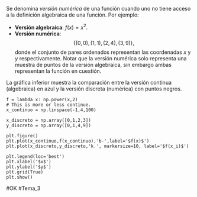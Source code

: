 Se denomina *versión numérica* de una función cuando uno no tiene acceso a la definición algebraica de una función. Por ejemplo:
- **Versión algebraica**: $f(x)=x^2$.
- **Versión numérica**: $$\{(0,0),(1,1),(2,4),(3,9)\},$$ donde el conjunto de pares ordenados representan las coordenadas $x$ y $y$ respectivamente. Notar que la versión numérica solo representa una muestra de puntos de la versión algebraica, sin embargo ambas representan la función en cuestión.

La gráfica inferior muestra la comparación entre la versión continua (algebraica) en azul y la versión discreta (numérica) con puntos negros.

```run-python
f = lambda x: np.power(x,2)
# This is more or less continue.
x_continuo = np.linspace(-1,4,100)

x_discreto = np.array([0,1,2,3])
y_discreto = np.array([0,1,4,9])

plt.figure()
plt.plot(x_continuo,f(x_continuo),'b-',label='$f(x)$')
plt.plot(x_discreto,y_discreto,'k.', markersize=10, label='$f(x_i)$')

plt.legend(loc='best')
plt.xlabel('$x$')
plt.ylabel('$y$')
plt.grid(True)
plt.show()
```

#OK
#Tema_3